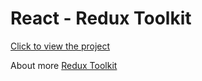 # React - Redux Toolkit

[Click to view the project](https://emir-react-redux-toolkit.vercel.app/)

About more [Redux Toolkit](https://redux-toolkit.js.org/)

